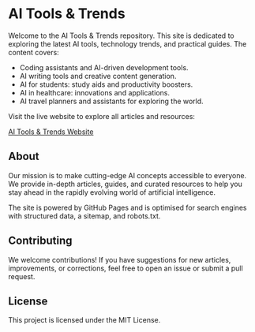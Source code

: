 # AI Tools & Trends

Welcome to the AI Tools & Trends repository. This site is dedicated to exploring the latest AI tools, technology trends, and practical guides. The content covers:

- Coding assistants and AI-driven development tools.
- AI writing tools and creative content generation.
- AI for students: study aids and productivity boosters.
- AI in healthcare: innovations and applications.
- AI travel planners and assistants for exploring the world.

Visit the live website to explore all articles and resources:

[AI Tools & Trends Website](https://n3tfreak.github.io/ai-tools-and-trends/)

## About

Our mission is to make cutting-edge AI concepts accessible to everyone. We provide in-depth articles, guides, and curated resources to help you stay ahead in the rapidly evolving world of artificial intelligence.

The site is powered by GitHub Pages and is optimised for search engines with structured data, a sitemap, and robots.txt.

## Contributing

We welcome contributions! If you have suggestions for new articles, improvements, or corrections, feel free to open an issue or submit a pull request.

## License

This project is licensed under the MIT License.
